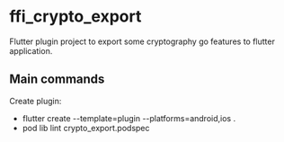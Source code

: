 # ffi_crypto_export

Flutter plugin project to export some cryptography go features to flutter application.


## Main commands

Create plugin:
- flutter create --template=plugin --platforms=android,ios .
- pod lib lint crypto_export.podspec